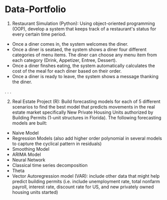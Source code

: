 # Data-Portfolio

1) Restaurant Simulation (Python): Using object-oriented programming (OOP), develop a system that keeps track of a restaurant's status for every certain time period. 
  - Once a diner comes in, the system welcomes the diner.
  - Once a diner is seataed, the system shows a diner four different categories of menu items. The diner can choose any menu item from each category (Drink, Appetizer, Entree, Dessert).
  - Once a diner finshes eating, the system automatically calculates the cost of the meal for each diner based on their order.  
  - Once a diner is ready to leave, the system shows a message thanking the diner.


.
.
.


2) Real Estate Project (R): Build forecasting models for each of 5 different scenarios to find the best model that predicts movements in the real estate market specifically New Private Housing Units authorized by Building Permits (1-unit structures in Florida).
  The following forecasting models are built:
  - Naive Model
  - Regression Models (also add higher order polynomial in several models to capture the cyclical pattern in residuals)
  - Smoothing Model
  - ARIMA Model
  - Neural Network 
  - Classical time series decomposition
  - Theta
  - Vector Autoregression model (VAR): include other data that might help predict building permits (i.e. include unemployment rate, total nonfarm payroll, interest rate, discount rate for US, and new privately owned housing units started)
